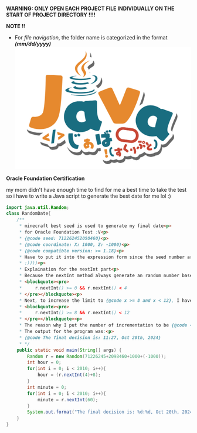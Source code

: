 **WARNING: ONLY OPEN EACH PROJECT FILE INDIVIDUALLY ON THE START OF PROJECT DIRECTORY !!!!**






**NOTE !!**
- For *file navigation*, the folder name is categorized in the format ***(mm/dd/yyyy)***
![](https://github.com/MaiDinhVinh/CS-Java/blob/main/Java.png)

**Oracle Foundation Certification**






my mom didn't have enough time to find for me a best time to take the test
so i have to write a Java script to generate the best date for me lol :)
```java
import java.util.Random;
class RandomDate{
    /**
     * minecraft best seed is used to generate my final date<p>
     * for Oracle Foundation Test :V<p>
     * {@code seed: 712262452098460}<p>
     * {@code coordinate: X: 1000, Z: -1000}<p>
     * {@code compatible version: >= 1.18}<p>
     * Have to put it into the expression form since the seed number are too large
     * :))))<p>
     * Explaination for the nextInt part<p>
     * Because the nextInt method always generate an random number based on the seed, i have to limit it, so I limit it to {@code 4}, therefore, we have:
     * <blockquote><pre>
     *     r.nextInt() >= 0 && r.nextInt() < 4
     * </pre></blockquote><p>
     * Next, to increase the limit to {@code x >= 8 and x < 12}, I have to increment the generated number by {@code 8} => increment both side of the equation by 8 => Therefore, I have:<p>
     * <blockquote><pre>
     *     r.nextInt() >= 8 && r.nextInt() < 12
     * </pre></blockquote><p>
     * The reason why I put the number of incrementation to be {@code <= 2010} is because the date that both I and my tutor agreed was Oct, 20th :))))<p>
     * The output for the program was:<p>
     * {@code The final decision is: 11:27, Oct 20th, 2024}
     * */
    public static void main(String[] args) {
        Random r = new Random(71226245+2098460+1000+(-1000));
        int hour = 0;
        for(int i = 0; i < 2010; i++){
            hour = (r.nextInt(4)+8);
        }
        int minute = 0;
        for(int i = 0; i < 2010; i++){
            minute = r.nextInt(60);
        }
        System.out.format("The final decision is: %d:%d, Oct 20th, 2024", hour, minute);
    }
}
```